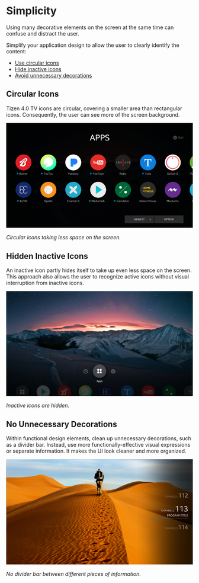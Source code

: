 # Simplicity

Using many decorative elements on the screen at the same time can
confuse and distract the user.

Simplify your application design to allow the user to clearly identify the content:

-   [Use circular icons](#Circular-Icons)
-   [Hide inactive icons](#Hidden-Inactive-Icons)
-   [Avoid unnecessary decorations](#No-Unnecessary-Decorations)


## Circular Icons

Tizen 4.0 TV icons are circular, covering a smaller area than
rectangular icons. Consequently, the user can see more of the screen
background.

![circlur icons](media/dp_01_sim_circle_re-850x478.png)

*Circular icons taking less space on the screen.*


## Hidden Inactive Icons

An inactive icon partly hides itself to take up even less space on the screen. This approach also allows the user to recognize active icons without visual interruption from inactive icons.

![hidden inactive icons](media/dp_02_sim_hide.png)

*Inactive icons are hidden.*


## No Unnecessary Decorations

Within functional design elements, clean up unnecessary decorations, such as a divider bar. Instead, use more functionally-effective visual expressions or separate information. It makes the UI look cleaner and more organized.

![No divider bar](media/dp_03_sim_clean-850x478.png)

*No divider bar between different pieces of information.*
